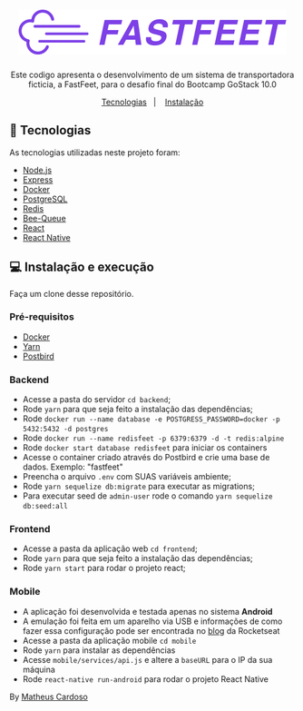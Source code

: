 <h1 align="center">
  <img alt="FastFeet" title="FastFeet" src=".github/logo.png" />
</h1>

<p align="center">Este codigo apresenta o desenvolvimento de um sistema de transportadora ficticia, a FastFeet, para o desafio final do Bootcamp GoStack 10.0</p>

<p align="center">
 <a href="#rocket-tecnologias">Tecnologias</a>&nbsp;&nbsp;&nbsp;|&nbsp;&nbsp;&nbsp;
 <a href="#computer-instalação-e-execução">Instalação</a>
</p>

## :rocket: Tecnologias

As tecnologias utilizadas neste projeto foram:

- [Node.js](https://nodejs.org/en/)
- [Express](https://github.com/expressjs/express)
- [Docker](https://www.docker.com/)
- [PostgreSQL](https://www.postgresql.org/)
- [Redis](https://redis.io/)
- [Bee-Queue](https://github.com/bee-queue/bee-queue)
- [React](https://reactjs.org/)
- [React Native](https://reactnative.dev/)

## :computer: Instalação e execução

Faça um clone desse repositório.

### Pré-requisitos

- [Docker](https://www.docker.com/)
- [Yarn](https://yarnpkg.com/)
- [Postbird](https://www.electronjs.org/apps/postbird)

### Backend

- Acesse a pasta do servidor `cd backend`;
- Rode `yarn` para que seja feito a instalação das dependências;
- Rode `docker run --name database -e POSTGRESS_PASSWORD=docker -p 5432:5432 -d postgres`
- Rode `docker run --name redisfeet -p 6379:6379 -d -t redis:alpine`
- Rode `docker start database redisfeet` para iniciar os containers
- Acesse o container criado através do Postbird e crie uma base de dados. Exemplo: "fastfeet"
- Preencha o arquivo `.env` com SUAS variáveis ambiente;
- Rode `yarn sequelize db:migrate` para executar as migrations;
- Para executar seed de `admin-user` rode o comando `yarn sequelize db:seed:all`

### Frontend 

- Acesse a pasta da aplicação web `cd frontend`;
- Rode `yarn` para que seja feito a instalação das dependências;
- Rode `yarn start` para rodar o projeto react;

### Mobile 
- A aplicação foi desenvolvida e testada apenas no sistema **Android**
- A emulação foi feita em um aparelho via USB e informações de como fazer essa configuração pode ser encontrada no [blog](https://docs.rocketseat.dev/ambiente-react-native/usb/android) da Rocketseat
- Acesse a pasta da aplicação mobile `cd mobile`
- Rode `yarn` para instalar as dependências
- Acesse `mobile/services/api.js` e altere a `baseURL` para o IP da sua máquina
- Rode `react-native run-android` para rodar o projeto React Native






By [Matheus Cardoso](https://www.linkedin.com/in/thyus/)
